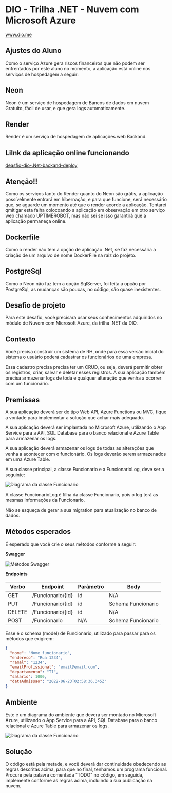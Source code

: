 # DIO - Trilha .NET - Nuvem com Microsoft Azure
www.dio.me

## Ajustes do Aluno 

Como o serviço Azure gera riscos financeiros que não podem ser enfrentados por este aluno no momento, a aplicação está online nos serviços de hospedagem a seguir:

## Neon 

Neon é um serviço de hospedagem de Bancos de dados em nuvem Gratuito, fácil de usar, e que gera logs automaticamente. 
## Render

Render é um serviço de hospedagem de aplicações web Backand.

## Lilnk da aplicação online funcionando 
[deasfio-dio-.Net-backand-deploy](https://trilha-net-azure-desafio.onrender.com/swagger/index.html)


## Atenção!!

Como os serviços tanto do Render quanto do Neon são grátis, a aplicação
possívelmente entrará em hibernação, e para que funcione, será necessário que, se aguarde um momento até que o render acorde a aplicação. Tentarei qmitigar esta falha colocoando a aplicação em observação em otro serviço web chamado UPTIMEROBOT, mas não sei se isso garantirá que a aplicação permaneça online. 

## Dockerfile 

Como o render não tem a opção de aplicação .Net, se faz necessária a criação de um arquivo de nome 
DockerFile na raiz do projeto.

## PostgreSql 

Como o Neon não faz tem a opção SqlServer, foi feita  a opção por PostgreSql, as mudanças são poucas, no código, são quase inexistentes. 


## Desafio de projeto
Para este desafio, você precisará usar seus conhecimentos adquiridos no módulo de Nuvem com Microsoft Azure, da trilha .NET da DIO.

## Contexto
Você precisa construir um sistema de RH, onde para essa versão inicial do sistema o usuário poderá cadastrar os funcionários de uma empresa. 

Essa cadastro precisa precisa ter um CRUD, ou seja, deverá permitir obter os registros, criar, salvar e deletar esses registros. A sua aplicação também precisa armazenar logs de toda e qualquer alteração que venha a ocorrer com um funcionário.

## Premissas
A sua aplicação deverá ser do tipo Web API, Azure Functions ou MVC, fique a vontade para implementar a solução que achar mais adequado.

A sua aplicação deverá ser implantada no Microsoft Azure, utilizando o App Service para a API, SQL Database para o banco relacional e Azure Table para armazenar os logs.

A sua aplicação deverá armazenar os logs de todas as alterações que venha a acontecer com o funcionário. Os logs deverão serem armazenados em uma Azure Table.

A sua classe principal, a classe Funcionario e a FuncionarioLog, deve ser a seguinte:

![Diagrama da classe Funcionario](Imagens/diagrama_classe.png)

A classe FuncionarioLog é filha da classe Funcionario, pois o log terá as mesmas informações da Funcionario.

Não se esqueça de gerar a sua migration para atualização no banco de dados.

## Métodos esperados
É esperado que você crie o seus métodos conforme a seguir:


**Swagger**


![Métodos Swagger](Imagens/swagger.png)


**Endpoints**


| Verbo  | Endpoint                | Parâmetro | Body               |
|--------|-------------------------|-----------|--------------------|
| GET    | /Funcionario/{id}       | id        | N/A                |
| PUT    | /Funcionario/{id}       | id        | Schema Funcionario |
| DELETE | /Funcionario/{id}       | id        | N/A                |
| POST   | /Funcionario            | N/A       | Schema Funcionario |

Esse é o schema (model) de Funcionario, utilizado para passar para os métodos que exigirem:

```json
{
  "nome": "Nome funcionario",
  "endereco": "Rua 1234",
  "ramal": "1234",
  "emailProfissional": "email@email.com",
  "departamento": "TI",
  "salario": 1000,
  "dataAdmissao": "2022-06-23T02:58:36.345Z"
}
```

## Ambiente
Este é um diagrama do ambiente que deverá ser montado no Microsoft Azure, utilizando o App Service para a API, SQL Database para o banco relacional e Azure Table para armazenar os logs.

![Diagrama da classe Funcionario](Imagens/diagrama_api.png)


## Solução
O código está pela metade, e você deverá dar continuidade obedecendo as regras descritas acima, para que no final, tenhamos um programa funcional. Procure pela palavra comentada "TODO" no código, em seguida, implemente conforme as regras acima, incluindo a sua publicação na nuvem.